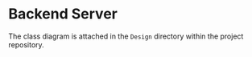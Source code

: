 # Backend Server

The class diagram is attached in the `Design` directory within the project repository.